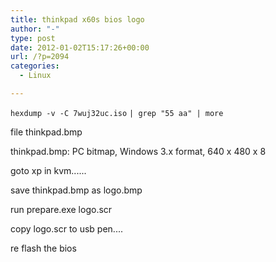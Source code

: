 ```yaml
---
title: thinkpad x60s bios logo
author: "-"
type: post
date: 2012-01-02T15:17:26+00:00
url: /?p=2094
categories:
  - Linux

---
```

`hexdump -v -C 7wuj32uc.iso` `| grep "55 aa" | more`

file thinkpad.bmp
  
thinkpad.bmp: PC bitmap, Windows 3.x format, 640 x 480 x 8

goto xp in kvm......

save thinkpad.bmp as logo.bmp

run prepare.exe logo.scr

copy logo.scr to usb pen....

re flash the bios